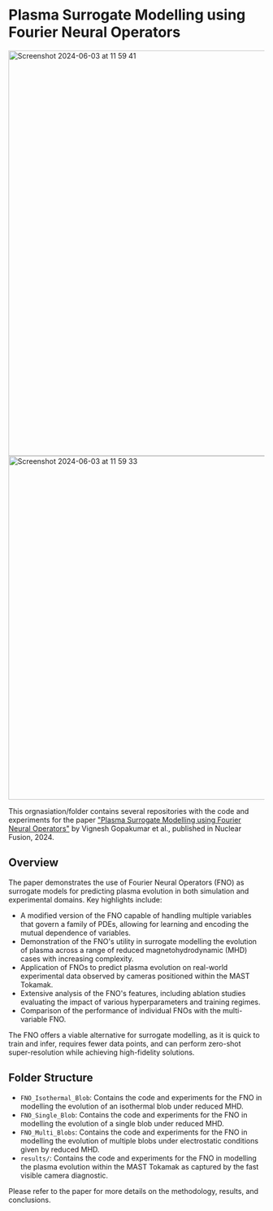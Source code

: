 # Plasma Surrogate Modelling using Fourier Neural Operators

<img width="797" alt="Screenshot 2024-06-03 at 11 59 41" src="https://github.com/Plasma-FNO/.github/assets/28906480/9c82d906-8ee0-4635-baa4-4bb142deb283">
<img width="676" alt="Screenshot 2024-06-03 at 11 59 33" src="https://github.com/Plasma-FNO/.github/assets/28906480/d68edc5b-d531-44b5-961a-68b0215d81f9">

This orgnasiation/folder contains several repositories with the code and experiments for the paper ["Plasma Surrogate Modelling using Fourier Neural Operators"](https://iopscience.iop.org/article/10.1088/1741-4326/ad313a) by Vignesh Gopakumar et al., published in Nuclear Fusion, 2024.

## Overview

The paper demonstrates the use of Fourier Neural Operators (FNO) as surrogate models for predicting plasma evolution in both simulation and experimental domains. Key highlights include:

- A modified version of the FNO capable of handling multiple variables that govern a family of PDEs, allowing for learning and encoding the mutual dependence of variables.
- Demonstration of the FNO's utility in surrogate modelling the evolution of plasma across a range of reduced magnetohydrodynamic (MHD) cases with increasing complexity.
- Application of FNOs to predict plasma evolution on real-world experimental data observed by cameras positioned within the MAST Tokamak.
- Extensive analysis of the FNO's features, including ablation studies evaluating the impact of various hyperparameters and training regimes.
- Comparison of the performance of individual FNOs with the multi-variable FNO.

The FNO offers a viable alternative for surrogate modelling, as it is quick to train and infer, requires fewer data points, and can perform zero-shot super-resolution while achieving high-fidelity solutions.

## Folder  Structure

- `FNO_Isothermal_Blob`: Contains the code and experiments for the FNO in modelling the evolution of an isothermal blob under reduced MHD. 
- `FNO_Single_Blob`: Contains the code and experiments for the FNO in modelling the evolution of a single blob under reduced MHD. 
- `FNO_Multi_Blobs`: Contains the code and experiments for the FNO in modelling the evolution of multiple blobs under electrostatic conditions given by reduced MHD. 
- `results/`: Contains the code and experiments for the FNO in modelling the plasma evolution within the MAST Tokamak as captured by the fast visible camera diagnostic.


Please refer to the paper for more details on the methodology, results, and conclusions.
